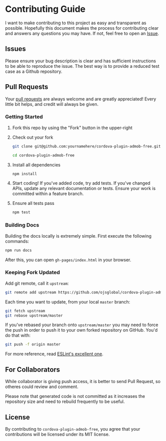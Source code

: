 # Contributing Guide

I want to make contributing to this project as easy and transparent as
possible. Hopefully this document makes the process for contributing clear and
answers any questions you may have. If not, feel free to open an
[Issue](https://github.com/ojsglobal/cordova-plugin-admob-free/issues).


## Issues

Please ensure your bug description is clear and has sufficient instructions
to be able to reproduce the issue. The best way is to provide a reduced
test case as a Github repository.


## Pull Requests

Your [pull requests](https://help.github.com/articles/creating-a-pull-request)
are always welcome and are greatly appreciated! Every little bit helps, and
credit will always be given.


### Getting Started

1. Fork this repo by using the "Fork" button in the upper-right

2. Check out your fork

   ```sh
   git clone git@github.com:yournamehere/cordova-plugin-admob-free.git

   cd cordova-plugin-admob-free
   ```

3. Install all dependencies

   ```sh
   npm install
   ```

4. Start coding!
   If you've added code, try add tests.
   If you've changed APIs, update any relevant documentation or tests.
   Ensure your work is committed within a feature branch.

5. Ensure all tests pass

   ```sh
   npm test
   ```


### Building Docs

Building the docs locally is extremely simple. First execute the following commands:

```sh
npm run docs
```

After this, you can open `gh-pages/index.html` in your browser.


### Keeping Fork Updated

Add git remote, call it `upstream`:

```sh
git remote add upstream https://github.com/ojsglobal/cordova-plugin-admob-free.git
```

Each time you want to update, from your local `master` branch:

```sh
git fetch upstream
git rebase upstream/master
```

If you've rebased your branch onto `upstream/master` you may need to
force the push in order to push it to your own forked repository on GitHub.
You'd do that with:

```sh
git push -f origin master
```

For more reference, read [ESLint's excellent one](http://eslint.org/docs/developer-guide/contributing/pull-requests#working-with-code).


## For Collaborators

While collaborator is giving push access, it is better to send Pull Request, so otheres could review and comment.

Please note that generated code is not committed as it increases the repository size and need to rebuild frequently to be useful.

## License

By contributing to `cordova-plugin-admob-free`, you agree that
your contributions will be licensed under its MIT license.
